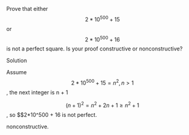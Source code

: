 Prove that either $$2*10^500 + 15$$ or $$2*10^500 + 16$$ is not a perfect square. Is your proof constructive or nonconstructive?

Solution

Assume $$2*10^500 + 15 = n^2, n \gt 1$$, the next integer is n + 1

$$(n + 1)^2 = n^2 + 2n + 1 \ge n^2 + 1$$, so $$2*10^500 + 16 is not perfect.

nonconstructive.